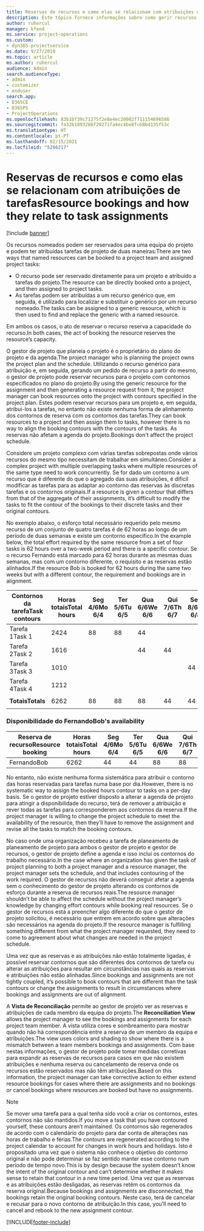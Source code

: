 ```yaml
---
title: Reservas de recursos e como elas se relacionam com atribuições de tarefas
description: Este tópico fornece informações sobre como gerir recursos nomeados, reservas de recursos e atribuições de tarefas e como se relacionam.
author: ruhercul
manager: kfend
ms.service: project-operations
ms.custom:
- dyn365-projectservice
ms.date: 9/27/2019
ms.topic: article
ms.author: ruhercul
audience: Admin
search.audienceType:
- admin
- customizer
- enduser
search.app:
- D365CE
- D365PS
- ProjectOperations
ms.openlocfilehash: 83b1bf39c71275f2e8e4ec20082f711154696586
ms.sourcegitcommit: fa32b1893286f20271fa4ec4be8fc68bd135f53c
ms.translationtype: HT
ms.contentlocale: pt-PT
ms.lasthandoff: 02/15/2021
ms.locfileid: "5286217"
---
```

# <a name="resource-bookings-and-how-they-relate-to-task-assignments"></a><span data-ttu-id="49387-103">Reservas de recursos e como elas se relacionam com atribuições de tarefas</span><span class="sxs-lookup"><span data-stu-id="49387-103">Resource bookings and how they relate to task assignments</span></span>

[!include [banner](../includes/psa-now-project-operations.md)]

<span data-ttu-id="49387-104">Os recursos nomeados podem ser reservados para uma equipa do projeto e podem ter atribuídas tarefas de projeto de duas maneiras:</span><span class="sxs-lookup"><span data-stu-id="49387-104">There are two ways that named resources can be booked to a project team and assigned project tasks:</span></span>

- <span data-ttu-id="49387-105">O recurso pode ser reservado diretamente para um projeto e atribuído a tarefas do projeto.</span><span class="sxs-lookup"><span data-stu-id="49387-105">The resource can be directly booked onto a project, and then assigned to project tasks.</span></span>
- <span data-ttu-id="49387-106">As tarefas podem ser atribuídas a um recurso genérico que, em seguida, é utilizado para localizar e substituir o genérico por um recurso nomeado.</span><span class="sxs-lookup"><span data-stu-id="49387-106">The tasks can be assigned to a generic resource, which is then used to find and replace the generic with a named resource.</span></span> 

<span data-ttu-id="49387-107">Em ambos os casos, o ato de reservar o recurso reserva a capacidade do recurso.</span><span class="sxs-lookup"><span data-stu-id="49387-107">In both cases, the act of booking the resource reserves the resource’s capacity.</span></span>

<span data-ttu-id="49387-108">O gestor de projeto que planeia o projeto é o proprietário do plano do projeto e da agenda.</span><span class="sxs-lookup"><span data-stu-id="49387-108">The project manager who is planning the project owns the project plan and the schedule.</span></span> <span data-ttu-id="49387-109">Utilizando o recurso genérico para atribuição e, em seguida, gerando um pedido de recurso a partir do mesmo, o gestor de projeto pode reservar recursos para o projeto com contornos especificados no plano do projeto.</span><span class="sxs-lookup"><span data-stu-id="49387-109">By using the generic resource for the assignment and then generating a resource request from it, the project manager can book resources onto the project with contours specified in the project plan.</span></span> <span data-ttu-id="49387-110">Estes podem reservar recursos para um projeto e, em seguida, atribui-los a tarefas, no entanto não existe nenhuma forma de alinhamento dos contornos de reserva com os contornos das tarefas.</span><span class="sxs-lookup"><span data-stu-id="49387-110">They can book resources to a project and then assign them to tasks, however there is no way to align the booking contours with the contours of the tasks.</span></span> <span data-ttu-id="49387-111">As reservas não afetam a agenda do projeto.</span><span class="sxs-lookup"><span data-stu-id="49387-111">Bookings don't affect the project schedule.</span></span>

<span data-ttu-id="49387-112">Considere um projeto complexo com várias tarefas sobrepostas onde vários recursos do mesmo tipo necessitam de trabalhar em simultâneo.</span><span class="sxs-lookup"><span data-stu-id="49387-112">Consider a complex project with multiple overlapping tasks where multiple resources of the same type need to work concurrently.</span></span> <span data-ttu-id="49387-113">Se for dado um contorno a um recurso que é diferente do que o agregado das suas atribuições, é difícil modificar as tarefas para as adaptar ao contorno das reservas às discretas tarefas e os contornos originais.</span><span class="sxs-lookup"><span data-stu-id="49387-113">If a resource is given a contour that differs from that of the aggregate of their assignments, it’s difficult to modify the tasks to fit the contour of the bookings to their discrete tasks and their original contours.</span></span>

<span data-ttu-id="49387-114">No exemplo abaixo, o esforço total necessário requerido pelo mesmo recurso de um conjunto de quatro tarefas é de 62 horas ao longo de um período de duas semanas e existe um contorno específico.</span><span class="sxs-lookup"><span data-stu-id="49387-114">In the example below, the total effort required by the same resource from a set of four tasks is 62 hours over a two-week period and there is a specific contour.</span></span> <span data-ttu-id="49387-115">Se o recurso Fernando está marcado para 62 horas durante as mesmas duas semanas, mas com um contorno diferente, o requisito e as reservas estão alinhados.</span><span class="sxs-lookup"><span data-stu-id="49387-115">If the resource Bob is booked for 62 hours during the same two weeks but with a different contour, the requirement and bookings are in alignment.</span></span>

| <span data-ttu-id="49387-116">**Contornos da tarefa**</span><span class="sxs-lookup"><span data-stu-id="49387-116">**Task contours**</span></span>    | <span data-ttu-id="49387-117">**Horas totais**</span><span class="sxs-lookup"><span data-stu-id="49387-117">**Total hours**</span></span> | <span data-ttu-id="49387-118">Seg 4/6</span><span class="sxs-lookup"><span data-stu-id="49387-118">Mo 6/4</span></span> | <span data-ttu-id="49387-119">Ter 5/6</span><span class="sxs-lookup"><span data-stu-id="49387-119">Tu 6/5</span></span> | <span data-ttu-id="49387-120">Qua 6/6</span><span class="sxs-lookup"><span data-stu-id="49387-120">We 6/6</span></span> | <span data-ttu-id="49387-121">Qui 7/6</span><span class="sxs-lookup"><span data-stu-id="49387-121">Th 6/7</span></span> | <span data-ttu-id="49387-122">Sex 8/6</span><span class="sxs-lookup"><span data-stu-id="49387-122">Fr 6/8</span></span> | <span data-ttu-id="49387-123">Sáb 9/6</span><span class="sxs-lookup"><span data-stu-id="49387-123">Sa 6/9</span></span> | <span data-ttu-id="49387-124">Dom 10/6</span><span class="sxs-lookup"><span data-stu-id="49387-124">Su 6/10</span></span> | <span data-ttu-id="49387-125">Seg 11/6</span><span class="sxs-lookup"><span data-stu-id="49387-125">Mo 6/11</span></span> | <span data-ttu-id="49387-126">Ter 12/6</span><span class="sxs-lookup"><span data-stu-id="49387-126">Tu 6/12</span></span> | <span data-ttu-id="49387-127">Qua 6/13</span><span class="sxs-lookup"><span data-stu-id="49387-127">We 6/13</span></span> | <span data-ttu-id="49387-128">Qui 14/6</span><span class="sxs-lookup"><span data-stu-id="49387-128">Th 6/14</span></span> | <span data-ttu-id="49387-129">Sex 15/6</span><span class="sxs-lookup"><span data-stu-id="49387-129">Fr 6/15</span></span> |
|----------------------|-----------------|--------|--------|--------|--------|--------|--------|---------|---------|---------|---------|---------|---------|
| <span data-ttu-id="49387-130">Tarefa 1</span><span class="sxs-lookup"><span data-stu-id="49387-130">Task 1</span></span>               | <span data-ttu-id="49387-131">24</span><span class="sxs-lookup"><span data-stu-id="49387-131">24</span></span>              | <span data-ttu-id="49387-132">8</span><span class="sxs-lookup"><span data-stu-id="49387-132">8</span></span>      | <span data-ttu-id="49387-133">8</span><span class="sxs-lookup"><span data-stu-id="49387-133">8</span></span>      | <span data-ttu-id="49387-134">4</span><span class="sxs-lookup"><span data-stu-id="49387-134">4</span></span>      |        |        |        |         |         |         | <span data-ttu-id="49387-135">4</span><span class="sxs-lookup"><span data-stu-id="49387-135">4</span></span>       |         |         |
| <span data-ttu-id="49387-136">Tarefa 2</span><span class="sxs-lookup"><span data-stu-id="49387-136">Task 2</span></span>               | <span data-ttu-id="49387-137">16</span><span class="sxs-lookup"><span data-stu-id="49387-137">16</span></span>              |        |        | <span data-ttu-id="49387-138">4</span><span class="sxs-lookup"><span data-stu-id="49387-138">4</span></span>      | <span data-ttu-id="49387-139">4</span><span class="sxs-lookup"><span data-stu-id="49387-139">4</span></span>      |        |        |         | <span data-ttu-id="49387-140">8</span><span class="sxs-lookup"><span data-stu-id="49387-140">8</span></span>       |         |         |         |         |
| <span data-ttu-id="49387-141">Tarefa 3</span><span class="sxs-lookup"><span data-stu-id="49387-141">Task 3</span></span>               | <span data-ttu-id="49387-142">10</span><span class="sxs-lookup"><span data-stu-id="49387-142">10</span></span>              |        |        |        |        | <span data-ttu-id="49387-143">4</span><span class="sxs-lookup"><span data-stu-id="49387-143">4</span></span>      |        |         |         | <span data-ttu-id="49387-144">4</span><span class="sxs-lookup"><span data-stu-id="49387-144">4</span></span>       |         | <span data-ttu-id="49387-145">2</span><span class="sxs-lookup"><span data-stu-id="49387-145">2</span></span>       |         |
| <span data-ttu-id="49387-146">Tarefa 4</span><span class="sxs-lookup"><span data-stu-id="49387-146">Task 4</span></span>               | <span data-ttu-id="49387-147">12</span><span class="sxs-lookup"><span data-stu-id="49387-147">12</span></span>              |        |        |        |        |        |        |         |         |         | <span data-ttu-id="49387-148">4</span><span class="sxs-lookup"><span data-stu-id="49387-148">4</span></span>       |         | <span data-ttu-id="49387-149">8</span><span class="sxs-lookup"><span data-stu-id="49387-149">8</span></span>       |
|                      |                 |        |        |        |        |        |        |         |         |         |         |         |         |
| <span data-ttu-id="49387-150">**Totais**</span><span class="sxs-lookup"><span data-stu-id="49387-150">**Totals**</span></span>           | <span data-ttu-id="49387-151">62</span><span class="sxs-lookup"><span data-stu-id="49387-151">62</span></span>              | <span data-ttu-id="49387-152">8</span><span class="sxs-lookup"><span data-stu-id="49387-152">8</span></span>      | <span data-ttu-id="49387-153">8</span><span class="sxs-lookup"><span data-stu-id="49387-153">8</span></span>      | <span data-ttu-id="49387-154">8</span><span class="sxs-lookup"><span data-stu-id="49387-154">8</span></span>      | <span data-ttu-id="49387-155">4</span><span class="sxs-lookup"><span data-stu-id="49387-155">4</span></span>      | <span data-ttu-id="49387-156">4</span><span class="sxs-lookup"><span data-stu-id="49387-156">4</span></span>      |        |         | <span data-ttu-id="49387-157">8</span><span class="sxs-lookup"><span data-stu-id="49387-157">8</span></span>       | <span data-ttu-id="49387-158">4</span><span class="sxs-lookup"><span data-stu-id="49387-158">4</span></span>       | <span data-ttu-id="49387-159">8</span><span class="sxs-lookup"><span data-stu-id="49387-159">8</span></span>       | <span data-ttu-id="49387-160">2</span><span class="sxs-lookup"><span data-stu-id="49387-160">2</span></span>       | <span data-ttu-id="49387-161">8</span><span class="sxs-lookup"><span data-stu-id="49387-161">8</span></span>       |
|                      |                 |        |        |        |        |        |        |         |         |         |         |

### <a name="bobs-availability"></a><span data-ttu-id="49387-162">Disponibilidade do Fernando</span><span class="sxs-lookup"><span data-stu-id="49387-162">Bob's availability</span></span>
| <span data-ttu-id="49387-163">**Reserva de recurso**</span><span class="sxs-lookup"><span data-stu-id="49387-163">**Resource   booking**</span></span> | <span data-ttu-id="49387-164">**Horas totais**</span><span class="sxs-lookup"><span data-stu-id="49387-164">**Total hours**</span></span> | <span data-ttu-id="49387-165">Seg 4/6</span><span class="sxs-lookup"><span data-stu-id="49387-165">Mo 6/4</span></span> | <span data-ttu-id="49387-166">Ter 5/6</span><span class="sxs-lookup"><span data-stu-id="49387-166">Tu 6/5</span></span> | <span data-ttu-id="49387-167">Qua 6/6</span><span class="sxs-lookup"><span data-stu-id="49387-167">We 6/6</span></span> | <span data-ttu-id="49387-168">Qui 7/6</span><span class="sxs-lookup"><span data-stu-id="49387-168">Th 6/7</span></span> | <span data-ttu-id="49387-169">Sex 8/6</span><span class="sxs-lookup"><span data-stu-id="49387-169">Fr 6/8</span></span> | <span data-ttu-id="49387-170">Sáb 9/6</span><span class="sxs-lookup"><span data-stu-id="49387-170">Sa 6/9</span></span> | <span data-ttu-id="49387-171">Dom 10/6</span><span class="sxs-lookup"><span data-stu-id="49387-171">Su 6/10</span></span> | <span data-ttu-id="49387-172">Seg 11/6</span><span class="sxs-lookup"><span data-stu-id="49387-172">Mo 6/11</span></span> | <span data-ttu-id="49387-173">Ter 12/6</span><span class="sxs-lookup"><span data-stu-id="49387-173">Tu 6/12</span></span> | <span data-ttu-id="49387-174">Qua 6/13</span><span class="sxs-lookup"><span data-stu-id="49387-174">We 6/13</span></span> | <span data-ttu-id="49387-175">Qui 14/6</span><span class="sxs-lookup"><span data-stu-id="49387-175">Th 6/14</span></span> | <span data-ttu-id="49387-176">Sex 15/6</span><span class="sxs-lookup"><span data-stu-id="49387-176">Fr 6/15</span></span> |
|------------------------|-----------------|--------|--------|--------|--------|--------|--------|---------|---------|---------|---------|---------|---------|
| <span data-ttu-id="49387-177">Fernando</span><span class="sxs-lookup"><span data-stu-id="49387-177">Bob</span></span>                    | <span data-ttu-id="49387-178">62</span><span class="sxs-lookup"><span data-stu-id="49387-178">62</span></span>              | <span data-ttu-id="49387-179">4</span><span class="sxs-lookup"><span data-stu-id="49387-179">4</span></span>      | <span data-ttu-id="49387-180">4</span><span class="sxs-lookup"><span data-stu-id="49387-180">4</span></span>      | <span data-ttu-id="49387-181">8</span><span class="sxs-lookup"><span data-stu-id="49387-181">8</span></span>      | <span data-ttu-id="49387-182">8</span><span class="sxs-lookup"><span data-stu-id="49387-182">8</span></span>      | <span data-ttu-id="49387-183">8</span><span class="sxs-lookup"><span data-stu-id="49387-183">8</span></span>      |        |         | <span data-ttu-id="49387-184">4</span><span class="sxs-lookup"><span data-stu-id="49387-184">4</span></span>       | <span data-ttu-id="49387-185">4</span><span class="sxs-lookup"><span data-stu-id="49387-185">4</span></span>       | <span data-ttu-id="49387-186">8</span><span class="sxs-lookup"><span data-stu-id="49387-186">8</span></span>       | <span data-ttu-id="49387-187">8</span><span class="sxs-lookup"><span data-stu-id="49387-187">8</span></span>       | <span data-ttu-id="49387-188">6</span><span class="sxs-lookup"><span data-stu-id="49387-188">6</span></span>       |

<span data-ttu-id="49387-189">No entanto, não existe nenhuma forma sistemática para atribuir o contorno das horas reservadas para tarefas numa base por dia.</span><span class="sxs-lookup"><span data-stu-id="49387-189">However, there is no systematic way to assign the booked hours contour to tasks on a per-day basis.</span></span> <span data-ttu-id="49387-190">Se o gestor de projeto estiver disposto a alterar a agenda de projeto para atingir a disponibilidade do recurso, terá de remover a atribuição e rever todas as tarefas para corresponderem aos contornos da reserva.</span><span class="sxs-lookup"><span data-stu-id="49387-190">If the project manager is willing to change the project schedule to meet the availability of the resource, then they’ll have to remove the assignment and revise all the tasks to match the booking contours.</span></span>

<span data-ttu-id="49387-191">No caso onde uma organização recebeu a tarefa de planeamento de planeamento de projeto para ambos o gestor de projeto e gestor de recursos, o gestor de projeto define a agenda e isso inclui os contornos do trabalho necessário.</span><span class="sxs-lookup"><span data-stu-id="49387-191">In the case where an organization has given the task of project planning to both a project manager and a resource manager, the project manager sets the schedule, and that includes contouring of the work required.</span></span> <span data-ttu-id="49387-192">O gestor de recursos não deverá conseguir afetar a agenda sem o conhecimento do gestor de projeto alterando os contornos de esforço durante a reserva de recursos reais.</span><span class="sxs-lookup"><span data-stu-id="49387-192">The resource manager shouldn’t be able to affect the schedule without the project manager’s knowledge by changing effort contours while booking real resources.</span></span> <span data-ttu-id="49387-193">Se o gestor de recursos está a preencher algo diferente do que o gestor de projeto solicitou, é necessário que entrem em acordo sobre que alterações são necessários na agenda do projeto.</span><span class="sxs-lookup"><span data-stu-id="49387-193">If the resource manager is fulfilling something different from what the project manager requested, they need to come to agreement about what changes are needed in the project schedule.</span></span>

<span data-ttu-id="49387-194">Uma vez que as reservas e as atribuições não estão totalmente ligadas, é possível reservar contornos que são diferentes dos contornos de tarefa ou alterar as atribuições para resultar em circunstâncias nas quais as reservas e atribuições não estão alinhadas.</span><span class="sxs-lookup"><span data-stu-id="49387-194">Since bookings and assignments are not tightly coupled, it’s possible to book contours that are different than the task contours or change the assignments to result in circumstances where bookings and assignments are out of alignment.</span></span>

<span data-ttu-id="49387-195">A **Vista de Reconciliação** permite ao gestor de projeto ver as reservas e atribuições de cada membro da equipa do projeto.</span><span class="sxs-lookup"><span data-stu-id="49387-195">The **Reconciliation View** allows the project manager to see the bookings and assignments for each project team member.</span></span> <span data-ttu-id="49387-196">A vista utiliza cores e sombreamento para mostrar quando não há correspondência entre a reserva de um membro da equipa e atribuições.</span><span class="sxs-lookup"><span data-stu-id="49387-196">The view uses colors and shading to show where there is a mismatch between a team members bookings and assignments.</span></span> <span data-ttu-id="49387-197">Com base nestas informações, o gestor de projeto pode tomar medidas corretivas para expandir as reservas de recursos para casos em que não existem atribuições e nenhuma reserva ou cancelamento de reserva onde os recursos estão reservados mas não têm atribuições.</span><span class="sxs-lookup"><span data-stu-id="49387-197">Based on this information, the project manager can take corrective action to either extend resource bookings for cases where there are assignments and no bookings or cancel bookings where resources are booked but have no assignments.</span></span>

> [!NOTE]
> <span data-ttu-id="49387-198">Se mover uma tarefa para a qual tenha sido você a criar os contornos, estes contornos não são mantidos.</span><span class="sxs-lookup"><span data-stu-id="49387-198">If you move a task that you have contoured yourself, these contours aren’t maintained.</span></span> <span data-ttu-id="49387-199">Os contornos são regenerados de acordo com o calendário do projeto para dar conta de alterações nas horas de trabalho e férias.</span><span class="sxs-lookup"><span data-stu-id="49387-199">The contours are regenerated according to the project calendar to account for changes in work hours and holidays.</span></span> <span data-ttu-id="49387-200">Isto é propositado uma vez que o sistema não conhece o objetivo do contorno original e não pode determinar se faz sentido manter esse contorno num período de tempo novo.</span><span class="sxs-lookup"><span data-stu-id="49387-200">This is by design because the system doesn’t know the intent of the original contour and can’t determine whether it makes sense to retain that contour in a new time period.</span></span> <span data-ttu-id="49387-201">Uma vez que as reservas e as atribuições estão desligadas, as reservas retêm os contornos da reserva original.</span><span class="sxs-lookup"><span data-stu-id="49387-201">Because bookings and assignments are disconnected, the bookings retain the original booking contours.</span></span> <span data-ttu-id="49387-202">Neste caso, terá de cancelar e recusar para o novo contorno de atribuição.</span><span class="sxs-lookup"><span data-stu-id="49387-202">In this case, you’ll need to cancel and rebook to the new assignment contour.</span></span>



[!INCLUDE[footer-include](../includes/footer-banner.md)]